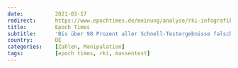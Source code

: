 ```yaml
---
date:          2021-03-17
redirect:      https://www.epochtimes.de/meinung/analyse/rki-infografik-nur-einer-von-50-positiv-getesteten-tatsaechlich-infiziert-a3470688.html
title:         Epoch Times
subtitle:      'Bis über 98 Prozent aller Schnell-Testergebnisse falsch-positiv'
country:       DE
categories:    [Zahlen, Manipulation]
tags:          [epoch times, rki, massentest]
---
```

